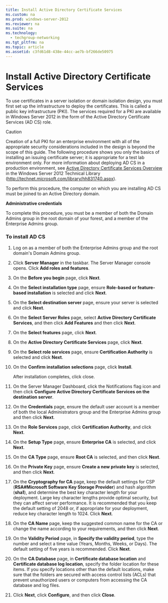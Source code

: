 ```yaml
---
title: Install Active Directory Certificate Services
ms.custom: na
ms.prod: windows-server-2012
ms.reviewer: na
ms.suite: na
ms.technology: 
  - techgroup-networking
ms.tgt_pltfrm: na
ms.topic: article
ms.assetid: c3fd61d8-438e-44cc-ae7b-bf266de50975
---
```

# Install Active Directory Certificate Services
To use certificates in a server isolation or domain isolation design, you must first set up the infrastructure to deploy the certificates. This is called a public key infrastructure (PKI). The services required for a PKI are available in  Windows Server 2012  in the form of the Active Directory Certificate Services (AD CS) role.

> [!CAUTION]
> Creation of a full PKI for an enterprise environment with all of the appropriate security considerations included in the design is beyond the scope of this guide. The following procedure shows you only the basics of installing an issuing certificate server; it is appropriate for a test lab environment only. For more information about deploying AD CS in a production environment, see [Active Directory Certificate Services Overview](assetId:///e37b2335-0796-449f-aaf4-0520e508f47d) in the Windows Server 2012 Technical Library (http://technet.microsoft.com/library/hh831740.aspx).

To perform this procedure, the computer on which you are installing AD CS must be joined to an Active Directory domain.

**Administrative credentials**

To complete this procedure, you must be a member of both the Domain Admins group in the root domain of your forest, and a member of the Enterprise Admins group.

### To install AD CS

1.  Log on as a member of both the Enterprise Admins group and the root domain's Domain Admins group.

2.  Click **Server Manager** in the taskbar. The Server Manager console opens. Click **Add roles and features**.

3.  On the **Before you begin** page, click **Next**.

4.  On the **Select installation type** page, ensure **Role-based or feature-based installation** is selected and click **Next**.

5.  On the **Select destination server** page, ensure your server is selected and click **Next**.

6.  On the **Select Server Roles** page, select **Active Directory Certificate Services**, and then click **Add Features** and then click **Next**.

7.  On the **Select features** page, click **Next**.

8.  On the **Active Directory Certificate Services** page, click **Next**.

9. On the **Select role services** page, ensure **Certification Authority** is selected and click **Next**.

10. On the **Confirm installation selections** page, click **Install**.

    After installation completes, click close.

11. On the Server Manager Dashboard, click the Notifications flag icon and then click **Configure Active Directory Certificate Services on the destination server**.

12. On the **Credentials** page, ensure the default user account is a member of both the local Administrators group and the Enterprise Admins group and then click **Next**.

13. On the **Role Services** page, click **Certification Authority**, and click **Next**.

14. On the **Setup Type** page, ensure **Enterprise CA** is selected, and click **Next**.

15. On the **CA Type** page, ensure **Root CA** is selected, and then click **Next**.

16. On the **Private Key** page, ensure **Create a new private key** is selected, and then click **Next**.

17. On the **Cryptography for CA** page, keep the default settings for CSP (**RSA#Microsoft Software Key Storage Provider**) and hash algorithm (**sha1**), and determine the best key character length for your deployment. Large key character lengths provide optimal security, but they can affect server performance. It is recommended that you keep the default setting of 2048 or, if appropriate for your deployment, reduce key character length to 1024. Click **Next**.

18. On the **CA Name** page, keep the suggested common name for the CA or change the name according to your requirements, and then click **Next**.

19. On the **Validity Period** page, in **Specify the validity period**, type the number and select a time value (Years, Months, Weeks, or Days). The default setting of five years is recommended. Click **Next**.

20. On the **CA Database** page, in **Certificate database location** and **Certificate database log location**, specify the folder location for these items. If you specify locations other than the default locations, make sure that the folders are secured with access control lists (ACLs) that prevent unauthorized users or computers from accessing the CA database and log files.

21. Click **Next**, click **Configure**, and then click **Close**.


